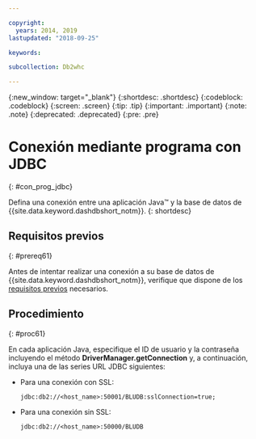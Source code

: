 ```yaml
---

copyright:
  years: 2014, 2019
lastupdated: "2018-09-25"

keywords:

subcollection: Db2whc

---
```


<!-- Attribute definitions --> 
{:new_window: target="_blank"}
{:shortdesc: .shortdesc}
{:codeblock: .codeblock}
{:screen: .screen}
{:tip: .tip}
{:important: .important}
{:note: .note}
{:deprecated: .deprecated}
{:pre: .pre}

# Conexión mediante programa con JDBC
{: #con_prog_jdbc}

Defina una conexión entre una aplicación Java™ y la base de datos de {{site.data.keyword.dashdbshort_notm}}.
{: shortdesc}

## Requisitos previos
{: #prereq61}

Antes de intentar realizar una conexión a su base de datos de {{site.data.keyword.dashdbshort_notm}}, verifique que dispone de los [requisitos previos](/docs/services/Db2whc/connecting?topic=Db2whc-connect_ov#prereqs) necesarios.

<!-- Before you can connect to your database, you must perform the following steps:

- [Verify prerequisites](prereqs.html), including installing driver packages, configuring your local environment, and downloading SSL certificates (if needed)
- Collect [connection information](credentials.html), including database details such as host name and port numbers, and connection credentials such as user ID and password -->

## Procedimiento
{: #proc61}

En cada aplicación Java, especifique el ID de usuario y la contraseña incluyendo el método **DriverManager.getConnection** y, a continuación, incluya una de las series URL JDBC siguientes:

- Para una conexión con SSL:

  `jdbc:db2://<host_name>:50001/BLUDB:sslConnection=true;`

- Para una conexión sin SSL:

  `jdbc:db2://<host_name>:50000/BLUDB`


